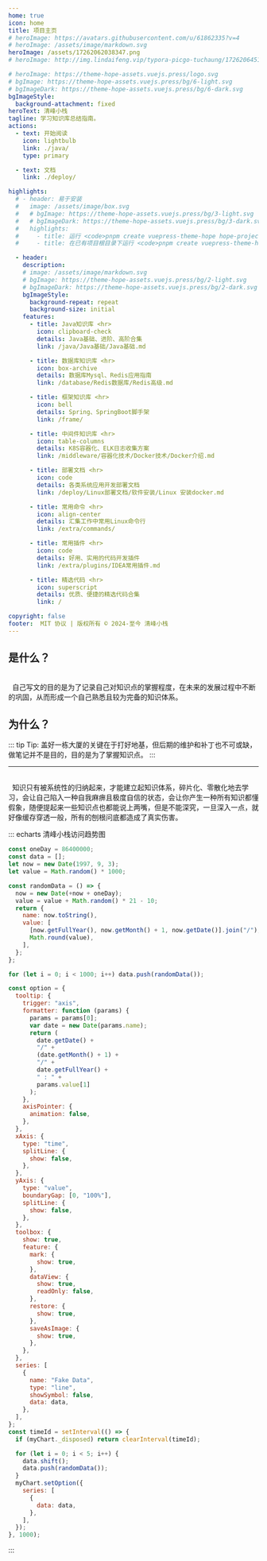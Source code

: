 ```yaml
---
home: true
icon: home
title: 项目主页
# heroImage: https://avatars.githubusercontent.com/u/61862335?v=4
# heroImage: /assets/image/markdown.svg
heroImage: /assets/17262062038347.png
# heroImage: http://img.lindaifeng.vip/typora-picgo-tuchaung/1726206451406_1.png

# heroImage: https://theme-hope-assets.vuejs.press/logo.svg
# bgImage: https://theme-hope-assets.vuejs.press/bg/6-light.svg
# bgImageDark: https://theme-hope-assets.vuejs.press/bg/6-dark.svg
bgImageStyle:
  background-attachment: fixed
heroText: 清峰小栈
tagline: 学习知识库总结指南。
actions:
  - text: 开始阅读
    icon: lightbulb
    link: ./java/
    type: primary

  - text: 文档
    link: ./deploy/

highlights:
  # - header: 易于安装
  #   image: /assets/image/box.svg
  #   # bgImage: https://theme-hope-assets.vuejs.press/bg/3-light.svg
  #   # bgImageDark: https://theme-hope-assets.vuejs.press/bg/3-dark.svg
  #   highlights:
  #     - title: 运行 <code>pnpm create vuepress-theme-hope hope-project</code> 以创建一个新的主题项目。
  #     - title: 在已有项目根目录下运行 <code>pnpm create vuepress-theme-hope add .</code> 以在项目中添加主题。

  - header: 
    description: 
    # image: /assets/image/markdown.svg
    # bgImage: https://theme-hope-assets.vuejs.press/bg/2-light.svg
    # bgImageDark: https://theme-hope-assets.vuejs.press/bg/2-dark.svg
    bgImageStyle:
      background-repeat: repeat
      background-size: initial
    features:
      - title: Java知识库 <hr>
        icon: clipboard-check
        details: Java基础、进阶、高阶合集
        link: /java/Java基础/Java基础.md

      - title: 数据库知识库 <hr>
        icon: box-archive
        details: 数据库Mysql、Redis应用指南
        link: /database/Redis数据库/Redis高级.md

      - title: 框架知识库 <hr>
        icon: bell
        details: Spring、SpringBoot脚手架
        link: /frame/

      - title: 中间件知识库 <hr>
        icon: table-columns
        details: K8S容器化、ELK日志收集方案
        link: /middleware/容器化技术/Docker技术/Docker介绍.md

      - title: 部署文档 <hr>
        icon: code
        details: 各类系统应用开发部署文档
        link: /deploy/Linux部署文档/软件安装/Linux 安装docker.md

      - title: 常用命令 <hr>
        icon: align-center
        details: 汇集工作中常用Linux命令行
        link: /extra/commands/

      - title: 常用插件 <hr>
        icon: code
        details: 好用、实用的代码开发插件
        link: /extra/plugins/IDEA常用插件.md

      - title: 精选代码 <hr>
        icon: superscript
        details: 优质、便捷的精选代码合集
        link: /

copyright: false
footer:  MIT 协议 | 版权所有 © 2024-至今 清峰小栈
---
```


<h2>是什么？</h2>
<br>
&nbsp 自己写文的目的是为了记录自己对知识点的掌握程度，在未来的发展过程中不断的巩固，从而形成一个自己熟悉且较为完备的知识体系。
<br>

<h2>为什么？</h2>

::: tip Tip:
  盖好一栋大厦的关键在于打好地基，但后期的维护和补丁也不可或缺，做笔记并不是目的，目的是为了掌握知识点。
:::
<hr>
<br>
&nbsp 知识只有被系统性的归纳起来，才能建立起知识体系，碎片化、零散化地去学习，会让自己陷入一种自我麻痹且极度自信的状态，会让你产生一种所有知识都懂假象，随便提起来一些知识点也都能说上两嘴，但是不能深究，一旦深入一点，就好像缓存穿透一般，所有的刨根问底都造成了真实伤害。
<br>

<!-- #include-env-start: /home/runner/work/vuepress-theme-hope/vuepress-theme-hope/docs/md-enhance/src/echarts -->
::: echarts 清峰小栈访问趋势图

```js
const oneDay = 86400000;
const data = [];
let now = new Date(1997, 9, 3);
let value = Math.random() * 1000;

const randomData = () => {
  now = new Date(+now + oneDay);
  value = value + Math.random() * 21 - 10;
  return {
    name: now.toString(),
    value: [
      [now.getFullYear(), now.getMonth() + 1, now.getDate()].join("/"),
      Math.round(value),
    ],
  };
};

for (let i = 0; i < 1000; i++) data.push(randomData());

const option = {
  tooltip: {
    trigger: "axis",
    formatter: function (params) {
      params = params[0];
      var date = new Date(params.name);
      return (
        date.getDate() +
        "/" +
        (date.getMonth() + 1) +
        "/" +
        date.getFullYear() +
        " : " +
        params.value[1]
      );
    },
    axisPointer: {
      animation: false,
    },
  },
  xAxis: {
    type: "time",
    splitLine: {
      show: false,
    },
  },
  yAxis: {
    type: "value",
    boundaryGap: [0, "100%"],
    splitLine: {
      show: false,
    },
  },
  toolbox: {
    show: true,
    feature: {
      mark: {
        show: true,
      },
      dataView: {
        show: true,
        readOnly: false,
      },
      restore: {
        show: true,
      },
      saveAsImage: {
        show: true,
      },
    },
  },
  series: [
    {
      name: "Fake Data",
      type: "line",
      showSymbol: false,
      data: data,
    },
  ],
};
const timeId = setInterval(() => {
  if (myChart._disposed) return clearInterval(timeId);

  for (let i = 0; i < 5; i++) {
    data.shift();
    data.push(randomData());
  }
  myChart.setOption({
    series: [
      {
        data: data,
      },
    ],
  });
}, 1000);
```

:::

<!-- #include-env-end -->
